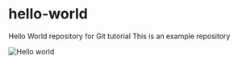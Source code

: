 # hello-world
Hello World repository for Git tutorial
This is an example repository 

![Hello world](https://encrypted-tbn0.gstatic.com/images?q=tbn:ANd9GcStv5Jm51W6r7keMLGg4vZjl5HTEBEPbfmUWw&s)
